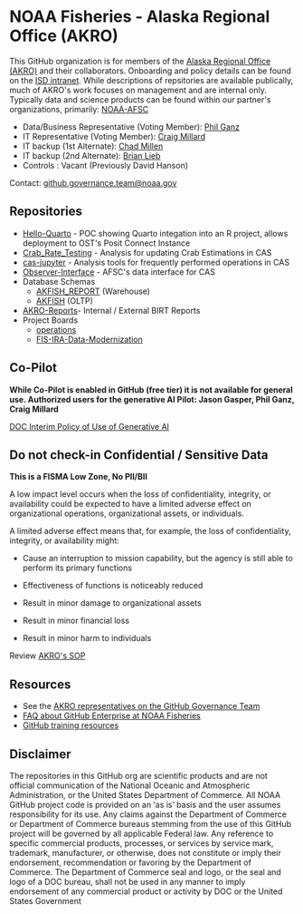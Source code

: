 # NOAA Fisheries - Alaska Regional Office (AKRO)

This GitHub organization is for members of the [Alaska Regional Office (AKRO)](%5Bhttps://www.fisheries.noaa.gov/about/office-science-and-technology%5D(https://www.fisheries.noaa.gov/about/alaska-regional-office)) and their collaborators. Onboarding and policy details can be found on the [ISD intranet](https://sites.google.com/noaa.gov/akr-intranet/divisions-and-programs/information-services/github). While descriptions of repsitories are available publically, much of AKRO's work focuses on management and are internal only. Typically data and science products can be found within our partner's organizations, primarily: [NOAA-AFSC](https://github.com/noaa-afsc)

-   Data/Business Representative (Voting Member): [Phil Ganz](https://www.fisheries.noaa.gov/contact/phil-ganz-ms)
-   IT Representative (Voting Member): [Craig Millard](https://www.fisheries.noaa.gov/contact/craig-millard)
-   IT backup (1st Alternate): [Chad Millen](https://www.fisheries.noaa.gov/contact/chad-millen)
-   IT backup (2nd Alternate): [Brian Lieb](https://www.fisheries.noaa.gov/contact/brian-lieb)
-   Controls : Vacant (Previously David Hanson)

Contact: [github.governance.team\@noaa.gov](mailto:github.governance.team@noaa.gov)

## Repositories

-   [Hello-Quarto](https://github.com/noaa-akro/Hello-Quarto) - POC showing Quarto integation into an R project, allows deployment to OST's Posit Connect Instance
-   [Crab_Rate_Testing](https://github.com/noaa-akro/Crab_Rate_Testing) - Analysis for updating Crab Estimations in CAS
-   [cas-jupyter](https://github.com/noaa-akro/cas-jupyter) - Analysis tools for frequently performed operations in CAS
-   [Observer-Interface](https://github.com/noaa-akro/Observer-Interface) - AFSC's data interface for CAS
-   Database Schemas
    -   [AKFISH_REPORT](https://github.com/noaa-akro/AKFISH_REPORT) (Warehouse)
    -   [AKFISH](https://github.com/noaa-akro/AKFISH) (OLTP)
-   [AKRO-Reports](AKRO-Reports)- Internal / External BIRT Reports
-   Project Boards
    -   [operations](https://github.com/noaa-akro/operations)
    -   [FIS-IRA-Data-Modernization](https://github.com/noaa-akro/FIS-IRA-Data-Modernization)

## Co-Pilot

**While Co-Pilot is enabled in GitHub (free tier) it is not available for general use. Authorized users for the generative AI Pilot: Jason Gasper, Phil Ganz, Craig Millard**

[DOC Interim Policy of Use of Generative AI](https://drive.google.com/file/d/1Td8IL-cnGq0M-ul4GSz3aGh-ZdpDQFzH/view)

## Do not check-in Confidential / Sensitive Data

**This is a FISMA Low Zone, No PII/BII**

A low impact level occurs when the loss of confidentiality, integrity, or availability could be expected to have a limited adverse effect on organizational operations, organizational assets, or individuals.

A limited adverse effect means that, for example, the loss of confidentiality, integrity, or availability might: 

-   Cause an interruption to mission capability, but the agency is still able to perform its primary functions

-   Effectiveness of functions is noticeably reduced

-   Result in minor damage to organizational assets

-   Result in minor financial loss

-   Result in minor harm to individuals

Review [AKRO's SOP](https://drive.google.com/file/d/1htxubjWXDVfa98uWULLPedPJgd6xVUi2/view)

## Resources

-   See the [AKRO representatives on the GitHub Governance Team](https://sites.google.com/noaa.gov/nmfs-st-github-governance-team/contact#h.30qpfj9baepw)
-   [FAQ about GitHub Enterprise at NOAA Fisheries](https://sites.google.com/noaa.gov/nmfs-st-github-governance-team/faq)
-   [GitHub training resources](https://sites.google.com/noaa.gov/nmfs-st-github-governance-team/github-users#h.316z1s7eyoa3)

## Disclaimer

The repositories in this GitHub org are scientific products and are not official communication of the National Oceanic and Atmospheric Administration, or the United States Department of Commerce. All NOAA GitHub project code is provided on an ‘as is’ basis and the user assumes responsibility for its use. Any claims against the Department of Commerce or Department of Commerce bureaus stemming from the use of this GitHub project will be governed by all applicable Federal law. Any reference to specific commercial products, processes, or services by service mark, trademark, manufacturer, or otherwise, does not constitute or imply their endorsement, recommendation or favoring by the Department of Commerce. The Department of Commerce seal and logo, or the seal and logo of a DOC bureau, shall not be used in any manner to imply endorsement of any commercial product or activity by DOC or the United States Government
